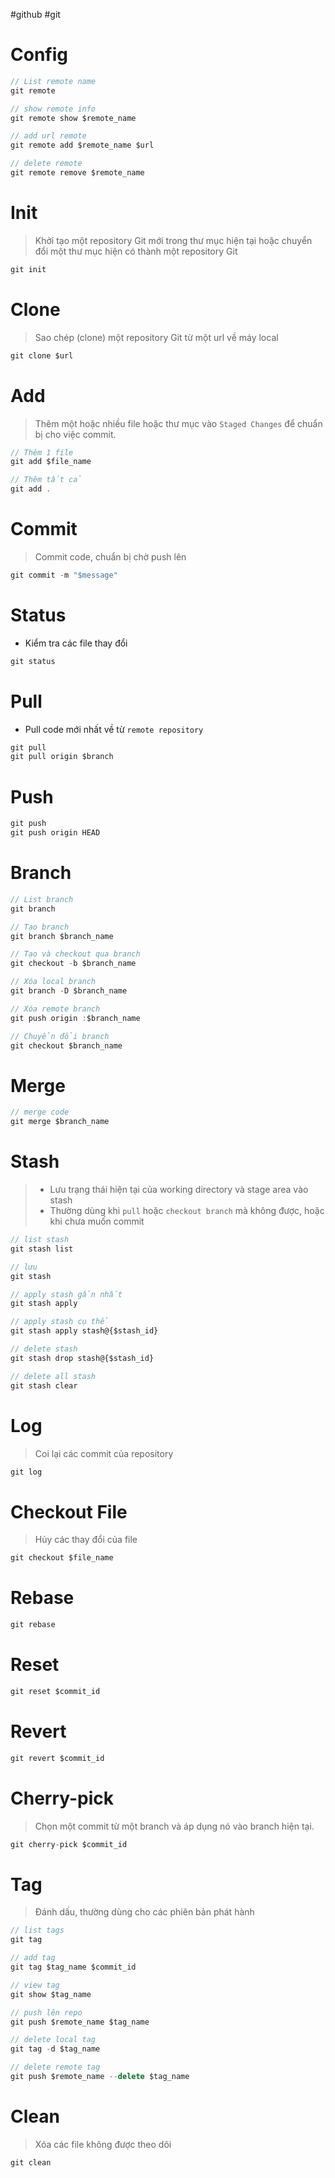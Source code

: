 #github #git


# Config

```ts
// List remote name
git remote 

// show remote info
git remote show $remote_name

// add url remote
git remote add $remote_name $url

// delete remote
git remote remove $remote_name

```

# Init 

> Khởi tạo một repository Git mới trong thư mục hiện tại hoặc chuyển đổi một thư mục hiện có thành một repository Git

```ts
git init
```


# Clone

> Sao chép (clone) một repository Git từ một url về máy local

```ts
git clone $url
```


# Add

> Thêm một hoặc nhiều file hoặc thư mục vào `Staged Changes` để chuẩn bị cho việc commit.

```ts
// Thêm 1 file
git add $file_name

// Thêm tất cả
git add .
```


# Commit

> Commit code, chuẩn bị chờ push lên

```ts
git commit -m "$message"
```


# Status

- Kiểm tra các file thay đổi

```ts
git status
```

# Pull

- Pull code mới nhất về từ `remote repository`

```ts
git pull
git pull origin $branch
```


# Push

```ts
git push 
git push origin HEAD
```


# Branch

```ts
// List branch
git branch

// Tạo branch
git branch $branch_name

// Tạo và checkout qua branch 
git checkout -b $branch_name

// Xóa local branch
git branch -D $branch_name

// Xóa remote branch
git push origin :$branch_name

// Chuyển đổi branch
git checkout $branch_name
```


# Merge

```ts
// merge code
git merge $branch_name
```


# Stash

> - Lưu trạng thái hiện tại của working directory và stage area vào stash
> - Thường dùng khi `pull` hoặc `checkout branch` mà không được, hoặc khi chưa muốn commit

```ts
// list stash
git stash list

// lưu 
git stash

// apply stash gần nhất
git stash apply

// apply stash cụ thể
git stash apply stash@{$stash_id}

// delete stash
git stash drop stash@{$stash_id}

// delete all stash
git stash clear
```


# Log

> Coi lại các commit của repository

```ts
git log 
```

# Checkout File

> Hủy các thay đổi của file 

```ts
git checkout $file_name
```

# Rebase

```ts
git rebase
```


# Reset

```ts
git reset $commit_id
```


# Revert 

```ts
git revert $commit_id
```

# Cherry-pick

> Chọn một commit từ một branch và áp dụng nó vào branch hiện tại.

```ts
git cherry-pick $commit_id
```


# Tag

> Đánh dấu, thường dùng cho các phiên bản phát hành

```ts
// list tags
git tag

// add tag
git tag $tag_name $commit_id

// view tag
git show $tag_name

// push lên repo
git push $remote_name $tag_name

// delete local tag
git tag -d $tag_name

// delete remote tag
git push $remote_name --delete $tag_name
```

# Clean

> Xóa các file không được theo dõi
 
```ts
git clean
```